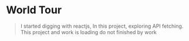 # World Tour

> I started digging with reactjs, In this project, exploring API fetching. 
This project
> and work is loading do not finished 
by work
